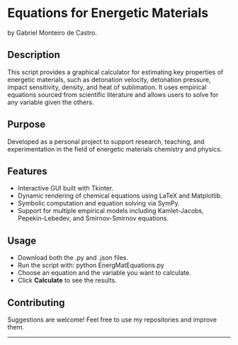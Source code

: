# Equations for Energetic Materials

by Gabriel Monteiro de Castro.

## Description
This script provides a graphical calculator for estimating key properties of energetic materials, such as detonation velocity, detonation pressure, impact sensitivity, density, and heat of sublimation. It uses empirical equations sourced from scientific literature and allows users to solve for any variable given the others.

## Purpose
Developed as a personal project to support research, teaching, and experimentation in the field of energetic materials chemistry and physics.

## Features
- Interactive GUI built with Tkinter.
- Dynamic rendering of chemical equations using LaTeX and Matplotlib.
- Symbolic computation and equation solving via SymPy.
- Support for multiple empirical models including Kamlet-Jacobs, Pepekin-Lebedev, and Smirnov-Smirnov equations.

## Usage
- Download both the .py and .json files.
- Run the script with: python EnergMatEquations.py
- Choose an equation and the variable you want to calculate.
- Click **Calculate** to see the results.

## Contributing
Suggestions are welcome! Feel free to use my repositories and improve them.

---
